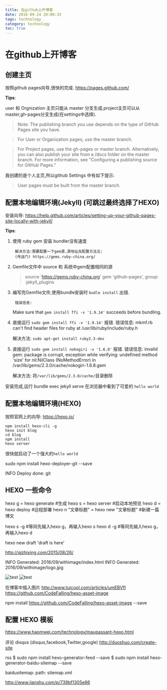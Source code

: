 ```yaml
---
title: 在github上开博客
date: 2016-09-24 20:00:33
tags: technology
category: technology
toc: true
---
```

# 在github上开博客
## 创建主页
按照github pages向导,很快的完成.
https://pages.github.com/

<!--more-->

**Tips**:

user 和 Orgnization 主页只能从 master 分支生成,project主页可以从 master,gh-pages分支生成(在settings中选择).

>Note: The publishing branch you use depends on the type of GitHub Pages site you have.

>For User or Organization pages, use the master branch.

>For Project pages, use the gh-pages or master branch. Alternatively, you can also publish your site from a /docs folder on the master branch. For more information, see "Configuring a publishing source for GitHub Pages."


我创建的是个人主页,所以github Settings 中有如下提示:
>User pages must be built from the master branch.

## 配置本地编辑环境(Jekyll) (可跳过最终选择了HEXO)

安装向导:
https://help.github.com/articles/setting-up-your-github-pages-site-locally-with-jekyll/

**Tips**:

1. 使用 ruby gem 安装 bundler没有速度

        解决方法:需要配置一下gem源,源地址及配置方法见:
        (传送门) https://gems.ruby-china.org/

1. Gemfile文件中 source 和 系统中gem配置相同的源
    >source 'https://gems.ruby-china.org'
    gem 'github-pages', group: :jekyll_plugins

1. 编写完Gemfile文件,使用bundle安装时 `budle install` 出错.

        错误信息:
    Make sure that `gem install ffi -v '1.9.14'` succeeds before bundling.

1. 直接运行 `sudo gem install ffi -v '1.9.14'` 报错.
        错误信息:
    mkmf.rb can't find header files for ruby at /usr/lib/ruby/include/ruby.h

    解决方法:
    `sudo apt-get install ruby2.3-dev`

1. 直接运行 `sudo gem install nokogiri -v '1.6.8'` 报错.
        错误信息:
    invalid gem: package is corrupt, exception while verifying: undefined method 'size' for nil:NilClass (NoMethodError) in /var/lib/gems/2.3.0/cache/nokogiri-1.6.8.gem

    解决方法:
    将`/var/lib/gems/2.3.0/cache/`目录删除

安装完成,运行 bundle exec jekyll serve
在浏览器中看到了可爱的 `hello world`

## 配置本地编辑环境(HEXO)
按照官网上的向导: https://hexo.io/

```
npm install hexo-cli -g
hexo init blog
cd blog
npm install
hexo server
```

很快就启动了一个强大的`hello world`

sudo npm install hexo-deployer-git --save

INFO  Deploy done: git

## HEXO 一些命令


hexo g = hexo generate  #生成
hexo s = hexo server  #启动本地预览
hexo d = hexo deploy  #远程部署
hexo n "文章标题" = hexo new "文章标题"  #新建一篇博文

hexo s -g  #等同先输入hexo g，再输入hexo s
hexo d -g  #等同先输入hexo g，再输入hexo d



hexo new draft 'draft is here'

http://qjzhixing.com/2015/08/26/


INFO  Generated: 2016/09/withimage/index.html
INFO  Generated: 2016/09/withimage/logo.jpg

<img src="withimage/logo.jpg" alt="test">
<img src="/2016/09/withimage/logo.jpg" alt="test">

在博客中插入图片
http://www.tuicool.com/articles/umEBVfI
https://github.com/CodeFalling/hexo-asset-image

npm install https://github.com/CodeFalling/hexo-asset-image --save

## 配置 HEXO 模板

https://www.haomwei.com/technology/maupassant-hexo.html


评论
disqus (disqus,facebook,Twitter,google)
http://duoshuo.com/create-site

rss
$ sudo npm install hexo-generator-feed --save
$ sudo npm install hexo-generator-baidu-sitemap --save

baidusitemap:
    path: sitemap.xml

http://www.jianshu.com/p/739bf1305e66
